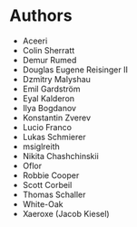 # Authors

* Aceeri
* Colin Sherratt
* Demur Rumed
* Douglas Eugene Reisinger II
* Dzmitry Malyshau
* Emil Gardström
* Eyal Kalderon
* Ilya Bogdanov
* Konstantin Zverev
* Lucio Franco
* Lukas Schmierer
* msiglreith
* Nikita Chashchinskii
* Oflor
* Robbie Cooper
* Scott Corbeil
* Thomas Schaller
* White-Oak
* Xaeroxe (Jacob Kiesel)
